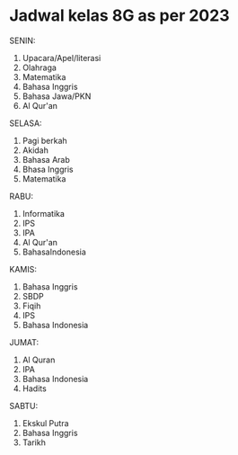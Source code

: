 # Jadwal kelas 8G as per 2023

SENIN:
1. Upacara/Apel/literasi
2. Olahraga
3. Matematika
4. Bahasa Inggris
5. Bahasa Jawa/PKN
6. Al Qur'an

SELASA:
1. Pagi berkah
2. Akidah
3. Bahasa Arab
4. Bhasa Inggris
5. Matematika

RABU:
1. Informatika
2. IPS
3. IPA
4. Al Qur'an
5. BahasaIndonesia

KAMIS:
1. Bahasa Inggris
2. SBDP
3. Fiqih
4. IPS
5. Bahasa Indonesia

JUMAT:
1. Al Quran
2. IPA
3. Bahasa Indonesia
4. Hadits

SABTU:
1. Ekskul Putra
2. Bahasa Inggris
3. Tarikh


